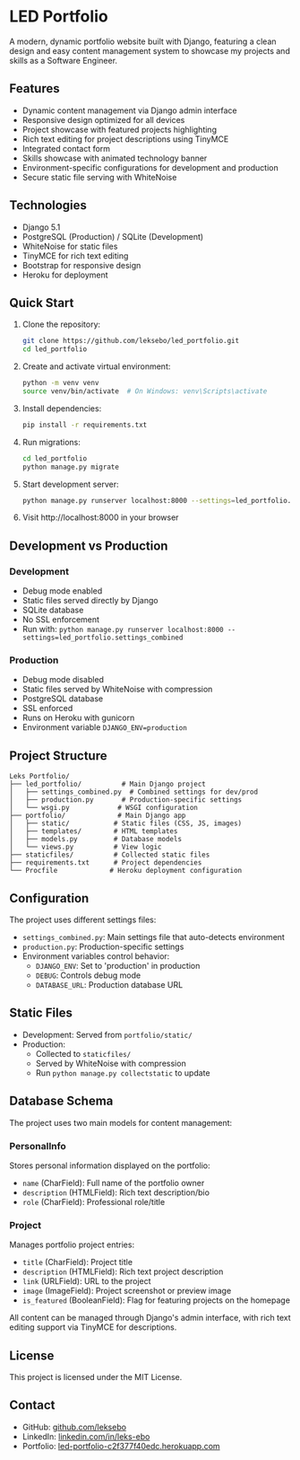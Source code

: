 # LED Portfolio

A modern, dynamic portfolio website built with Django, featuring a clean design and easy content management system to showcase my projects and skills as a Software Engineer.

## Features

- Dynamic content management via Django admin interface
- Responsive design optimized for all devices
- Project showcase with featured projects highlighting
- Rich text editing for project descriptions using TinyMCE
- Integrated contact form
- Skills showcase with animated technology banner
- Environment-specific configurations for development and production
- Secure static file serving with WhiteNoise

## Technologies

- Django 5.1
- PostgreSQL (Production) / SQLite (Development)
- WhiteNoise for static files
- TinyMCE for rich text editing
- Bootstrap for responsive design
- Heroku for deployment

## Quick Start

1. Clone the repository:

   ```bash
   git clone https://github.com/leksebo/led_portfolio.git
   cd led_portfolio
   ```

2. Create and activate virtual environment:

   ```bash
   python -m venv venv
   source venv/bin/activate  # On Windows: venv\Scripts\activate
   ```

3. Install dependencies:

   ```bash
   pip install -r requirements.txt
   ```

4. Run migrations:

   ```bash
   cd led_portfolio
   python manage.py migrate
   ```

5. Start development server:

   ```bash
   python manage.py runserver localhost:8000 --settings=led_portfolio.settings_combined
   ```

6. Visit http://localhost:8000 in your browser

## Development vs Production

### Development

- Debug mode enabled
- Static files served directly by Django
- SQLite database
- No SSL enforcement
- Run with: `python manage.py runserver localhost:8000 --settings=led_portfolio.settings_combined`

### Production

- Debug mode disabled
- Static files served by WhiteNoise with compression
- PostgreSQL database
- SSL enforced
- Runs on Heroku with gunicorn
- Environment variable `DJANGO_ENV=production`

## Project Structure

```
Leks Portfolio/
├── led_portfolio/          # Main Django project
│   ├── settings_combined.py  # Combined settings for dev/prod
│   ├── production.py       # Production-specific settings
│   └── wsgi.py            # WSGI configuration
├── portfolio/             # Main Django app
│   ├── static/           # Static files (CSS, JS, images)
│   ├── templates/        # HTML templates
│   ├── models.py         # Database models
│   └── views.py          # View logic
├── staticfiles/          # Collected static files
├── requirements.txt      # Project dependencies
└── Procfile             # Heroku deployment configuration
```

## Configuration

The project uses different settings files:

- `settings_combined.py`: Main settings file that auto-detects environment
- `production.py`: Production-specific settings
- Environment variables control behavior:
  - `DJANGO_ENV`: Set to 'production' in production
  - `DEBUG`: Controls debug mode
  - `DATABASE_URL`: Production database URL

## Static Files

- Development: Served from `portfolio/static/`
- Production:
  - Collected to `staticfiles/`
  - Served by WhiteNoise with compression
  - Run `python manage.py collectstatic` to update

## Database Schema

The project uses two main models for content management:

### PersonalInfo

Stores personal information displayed on the portfolio:

- `name` (CharField): Full name of the portfolio owner
- `description` (HTMLField): Rich text description/bio
- `role` (CharField): Professional role/title

### Project

Manages portfolio project entries:

- `title` (CharField): Project title
- `description` (HTMLField): Rich text project description
- `link` (URLField): URL to the project
- `image` (ImageField): Project screenshot or preview image
- `is_featured` (BooleanField): Flag for featuring projects on the homepage

All content can be managed through Django's admin interface, with rich text editing support via TinyMCE for descriptions.

## License

This project is licensed under the MIT License.

## Contact

- GitHub: [github.com/leksebo](https://github.com/leksebo)
- LinkedIn: [linkedin.com/in/leks-ebo](https://linkedin.com/in/leks-ebo)
- Portfolio: [led-portfolio-c2f377f40edc.herokuapp.com](https://led-portfolio-c2f377f40edc.herokuapp.com)
